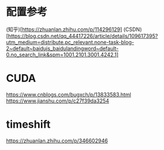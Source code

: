 # 配置参考
(知乎)[https://zhuanlan.zhihu.com/p/114296129]
(CSDN)[https://blog.csdn.net/qq_44417226/article/details/109617395?utm_medium=distribute.pc_relevant.none-task-blog-2~default~baidujs_baidulandingword~default-0.no_search_link&spm=1001.2101.3001.4242.1]
# CUDA
https://www.cnblogs.com/bugxch/p/13833583.html
https://www.jianshu.com/p/c27f39da3254
# timeshift
https://zhuanlan.zhihu.com/p/346602946
